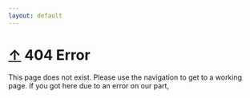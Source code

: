 ```yaml
---
layout: default
---
```



<h1>
	<a href="/">&uarr;</a>
	404 Error
</h1>

This page does not exist. Please use the navigation to get to a working page. If you got here due to an error on our part,

